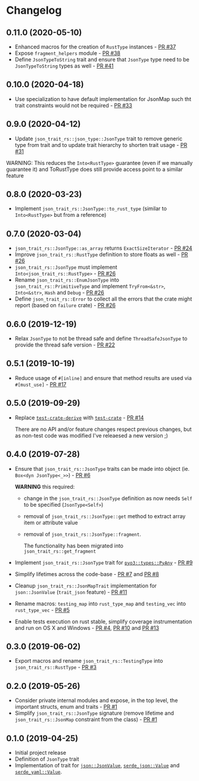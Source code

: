 Changelog
=========

0.11.0 (2020-05-10)
-------------------

- Enhanced macros for the creation of `RustType` instances - [PR #37](https://github.com/macisamuele/json-trait-rs/pull/37)
- Expose `fragment_helpers` module - [PR #38](https://github.com/macisamuele/json-trait-rs/pull/38)
- Define `JsonTypeToString` trait and ensure that `JsonType` type need to be `JsonTypeToString` types as well - [PR #41](https://github.com/macisamuele/json-trait-rs/pull/41)

0.10.0 (2020-04-18)
-------------------

- Use specialization to have default implementation for JsonMap such tht trait constraints would not be required - [PR #33](https://github.com/macisamuele/json-trait-rs/pull/33)

0.9.0 (2020-04-12)
------------------

- Update `json_trait_rs::json_type::JsonType` trait to remove generic type from trait and to update trait hierarchy to shorten trait usage - [PR #31](https://github.com/macisamuele/json-trait-rs/pull/31)

WARNING: This reduces the `Into<RustType>` guarantee (even if we manually guarantee it) and ToRustType does still provide access point to a similar feature

0.8.0 (2020-03-23)
------------------

- Implement `json_trait_rs::JsonType::to_rust_type` (similar to `Into<RustType>` but from a reference)

0.7.0 (2020-03-04)
------------------

- `json_trait_rs::JsonType::as_array` returns `ExactSizeIterator` - [PR #24](https://github.com/macisamuele/json-trait-rs/pull/24)
- Improve `json_trait_rs::RustType` definition to store floats as well - [PR #26](https://github.com/macisamuele/json-trait-rs/pull/26)
- `json_trait_rs::JsonType` must implement `Into<json_trait_rs::RustType>` - [PR #26](https://github.com/macisamuele/json-trait-rs/pull/26)
- Rename `json_trait_rs::EnumJsonType` into `json_trait_rs::PrimitiveType` and implement `TryFrom<&str>`, `Into<&str>`, `Hash` and `Debug` - [PR #26](https://github.com/macisamuele/json-trait-rs/pull/26)
- Define `json_trait_rs::Error` to collect all the errors that the crate might report (based on `failure` crate) - [PR #26](https://github.com/macisamuele/json-trait-rs/pull/26)

0.6.0 (2019-12-19)
------------------

- Relax ``JsonType`` to not be thread safe and define ``ThreadSafeJsonType`` to provide the thread safe version - [PR #22](https://github.com/macisamuele/json-trait-rs/pull/22)

0.5.1 (2019-10-19)
------------------

- Reduce usage of ``#[inline]`` and ensure that method results are used via ``#[must_use]`` - [PR #17](https://github.com/macisamuele/json-trait-rs/pull/17)

0.5.0 (2019-09-29)
------------------

- Replace [`test-crate-derive`](https://github.com/synek317/test-case-derive/) with [`test-crate`](https://github.com/frondeus/test-case) - [PR #14](https://github.com/macisamuele/json-trait-rs/pull/14)

  There are no API and/or feature changes respect previous changes, but as non-test code was modified I've releaesed a new version ;)

0.4.0 (2019-07-28)
------------------

- Ensure that `json_trait_rs::JsonType` traits can be made into object (ie. `Box<dyn JsonType<_>>`) - [PR #6](https://github.com/macisamuele/json-trait-rs/pull/6)

  **WARNING** this required:
  - change in the `json_trait_rs::JsonType` definition as now needs `Self` to be specified (`JsonType<Self>`)
  - removal of `json_trait_rs::JsonType::get` method to extract array item or attribute value
  - removal of `json_trait_rs::JsonType::fragment`.

    The functionality has been migrated into `json_trait_rs::get_fragment`
- Implement `json_trait_rs::JsonType` trait for [`pyo3::types::PyAny`](https://github.com/PyO3/pyo3) - [PR #9](https://github.com/macisamuele/json-trait-rs/pull/9)
- Simplify lifetimes across the code-base - [PR #7](https://github.com/macisamuele/json-trait-rs/pull/7) and [PR #8](https://github.com/macisamuele/json-trait-rs/pull/8)
- Cleanup `json_trait_rs::JsonMapTrait` implementation for `json::JsonValue` (`trait_json` feature) - [PR #11](https://github.com/macisamuele/json-trait-rs/pull/11)
- Rename macros: `testing_map` into `rust_type_map` and `testing_vec` into `rust_type_vec` -  [PR #5](https://github.com/macisamuele/json-trait-rs/pull/5)
- Enable tests execution on rust stable, simplify coverage instrumentation and run on OS X and Windows - [PR #4](https://github.com/macisamuele/json-trait-rs/pull/4), [PR #10](https://github.com/macisamuele/json-trait-rs/pull/10) and [PR #13](https://github.com/macisamuele/json-trait-rs/pull/13)

0.3.0 (2019-06-02)
------------------

- Export macros and rename ``json_trait_rs::TestingType`` into ``json_trait_rs::RustType`` - [PR #3](https://github.com/macisamuele/json-trait-rs/pull/3)

0.2.0 (2019-05-26)
------------------

- Consider private internal modules and expose, in the top level, the important structs, enum and traits - [PR #1](https://github.com/macisamuele/json-trait-rs/pull/1/)
- Simplify `json_trait_rs::JsonType` signature (remove lifetime and `json_trait_rs::JsonMap` constraint from the class) - [PR #1](https://github.com/macisamuele/json-trait-rs/pull/1/)

0.1.0 (2019-04-25)
------------------

- Initial project release
- Definition of `JsonType` trait
- Implementation of trait for [`json::JsonValue`](https://github.com/maciejhirsz/json-rust/), [`serde_json::Value`](https://github.com/serde-rs/json/) and [`serde_yaml::Value`](https://github.com/dtolnay/serde-yaml).
